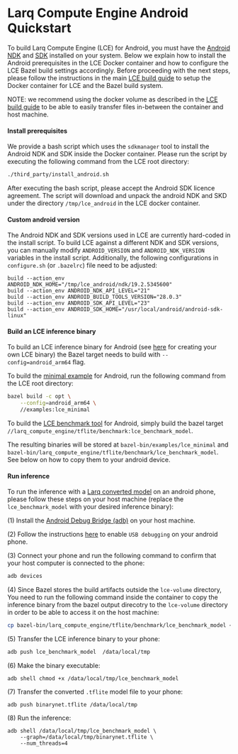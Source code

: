 # Larq Compute Engine Android Quickstart

To build Larq Compute Engine (LCE) for Android,
you must have the [Android NDK](https://developer.android.com/ndk) and
[SDK](https://developer.android.com/studio) installed on your system.
Below we explain how to install the Android prerequisites in the LCE
Docker container and how to configure the LCE Bazel build settings
accordingly. Before proceeding with the next steps, please follow
the instructions in the main [LCE build guide](https://docs.larq.dev/compute-engine/build) to setup the
Docker container for LCE and the Bazel build system.

NOTE: we recommend using the docker volume as described in the
[LCE build guide](https://docs.larq.dev/compute-engine/build) to be able to easily transfer
files in-between the container and host machine.

#### Install prerequisites

We provide a bash script which uses the `sdkmanager` tool
to install the Android NDK and SDK inside the Docker container.
Please run the script by executing the following command from the LCE
root directory:

```bash
./third_party/install_android.sh
```

After executing the bash script, please accept the Android SDK licence agreement.
The script will download and unpack the android NDK and SKD under the directory
`/tmp/lce_android` in the LCE docker container.

#### Custom android version

The Android NDK and SDK versions used in LCE are currently hard-coded in the
install script.
To build LCE against a different NDK and SDK versions, you can manually
modify `ANDROID_VERSION` and `ANDROID_NDK_VERSION` variables in the
install script. Additionally, the following configurations in `configure.sh`
(or `.bazelrc`) file need to be adjusted:

```shell
build --action_env ANDROID_NDK_HOME="/tmp/lce_android/ndk/19.2.5345600"
build --action_env ANDROID_NDK_API_LEVEL="21"
build --action_env ANDROID_BUILD_TOOLS_VERSION="28.0.3"
build --action_env ANDROID_SDK_API_LEVEL="23"
build --action_env ANDROID_SDK_HOME="/usr/local/android/android-sdk-linux"
```

#### Build an LCE inference binary

To build an LCE inference binary for Android (see [here](https://docs.larq.dev/compute-engine/inference) for creating your
own LCE binary) the Bazel target needs to build with `--config=android_arm64` flag.

To build the [minimal example](https://github.com/larq/compute-engine/blob/master/examples/lce_minimal.cc) for Android,
run the following command from the LCE root directory:

```bash
bazel build -c opt \
    --config=android_arm64 \
    //examples:lce_minimal
```

To build the [LCE benchmark tool](https://github.com/larq/compute-engine/tree/master/larq_compute_engine/tflite/benchmark)
for Android, simply build the bazel target
`//larq_compute_engine/tflite/benchmark:lce_benchmark_model`.

The resulting binaries will be stored at
`bazel-bin/examples/lce_minimal` and
`bazel-bin/larq_compute_engine/tflite/benchmark/lce_benchmark_model`.
See below on how to copy them to your android device.

#### Run inference

To run the inference with a [Larq converted model](https://docs.larq.dev/compute-engine/converter) on an android phone,
please follow these steps on your host machine (replace the `lce_benchmark_model` with your
desired inference binary):

(1) Install the [Android Debug Bridge (adb)](https://developer.android.com/studio/command-line/adb) on your host machine.

(2) Follow the instructions [here](https://developer.android.com/studio/debug/dev-options#enable)
to enable `USB debugging` on your android phone.

(3) Connect your phone and run the following command to confirm that your host
computer is connected to the phone:

```bash
adb devices
```

(4) Since Bazel stores the build artifacts outside the `lce-volume` directory,
You need to run the following command inside the container to copy the inference
binary from the bazel output direcotry to the `lce-volume` directory in order to be able to access it on the host
machine:

```bash
cp bazel-bin/larq_compute_engine/tflite/benchmark/lce_benchmark_model <volume-dir>
```

(5) Transfer the LCE inference binary to your phone:

```bash
adb push lce_benchmark_model  /data/local/tmp
```

(6) Make the binary executable:

```shell
adb shell chmod +x /data/local/tmp/lce_benchmark_model
```

(7) Transfer the converted `.tflite` model file to your phone:

```shell
adb push binarynet.tflite /data/local/tmp
```

(8) Run the inference:

```shell
adb shell /data/local/tmp/lce_benchmark_model \
    --graph=/data/local/tmp/binarynet.tflite \
    --num_threads=4
```
